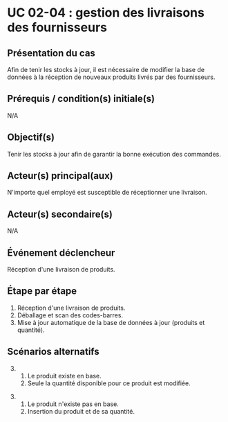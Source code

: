# UC 02-04 : gestion des livraisons des fournisseurs

## Présentation du cas

Afin de tenir les stocks à jour, il est nécessaire de modifier la base de données à la réception de nouveaux produits livrés par des fournisseurs.

## Prérequis / condition(s) initiale(s)

N/A

## Objectif(s)

Tenir les stocks à jour afin de garantir la bonne exécution des commandes.

## Acteur(s) principal(aux)

N'importe quel employé est susceptible de réceptionner une livraison.

## Acteur(s) secondaire(s)

N/A

## Événement déclencheur

Réception d'une livraison de produits.

## Étape par étape

1. Réception d'une livraison de produits.
2. Déballage et scan des codes-barres.
3. Mise à jour automatique de la base de données à jour (produits et quantité).

## Scénarios alternatifs

3. 1. Le produit existe en base.
   2. Seule la quantité disponible pour ce produit est modifiée.

<!-- -->

3. 1. Le produit n'existe pas en base.
   2. Insertion du produit et de sa quantité.

